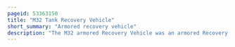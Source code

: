 ```yaml
---
pageid: 53363150
title: "M32 Tank Recovery Vehicle"
short_summary: "Armored recovery vehicle"
description: "The M32 armored Recovery Vehicle was an armored Recovery Vehicle used by the united States during World War Ii and the korean War and was based on the Chassis of the M4 sherman Medium Tank. During World War ii the british used several hundred M32S which were purchased in 1944 through Lend-Lease. The first four Prototypes were produced in january 1943 marked t5 T5E1 T5E2 T5E3 and T5E4. After a Series of Tests at the aberdeen proving Ground the Prototypes were approved as M32 M32E1 M32E2 M32E3 and M32E4. However the M32E4 never entered Production. There were also Variants that had horizontal Volute Spring Suspension which were separated after the Model Number with the Suffix A1 after the Model Number."
---
```

